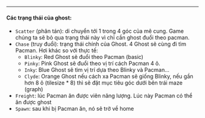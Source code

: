 # 
#
#
#
---

#### Các trạng thái của ghost:
- `Scatter` (phân tán): di chuyển tới 1 trong 4 góc của mê cung. Game chúng ta sẽ bỏ qua trạng thái này vì chỉ cần ghost đuổi theo pacman.
- `Chase` (truy đuổi): trạng thái chính của Ghost. 4 Ghost sẽ cùng đi tìm Pacman. Hơi khác so với thực tế:
    - `Blinky`: Red Ghost sẽ đuổi theo Pacman (basic)
    - `Pinky`: Pink Ghost sẽ đuổi theo vị trí cách Pacman 4 ô.
    - `Inky`: Blue Ghost sẽ tìm vị trí dựa theo Blinky và Pacman...
    - `Clyde`: Orange Ghost nếu cách xa Pacman sẽ giống Blinky, nếu gần hơn 8 ô (tilesize * 8) thì sẽ đặt mục tiêu góc dưới bên trái maze (graph)
- `Freight`: lúc Pacman ăn được viên năng lượng. Lúc này Pacman có thể ăn được ghost
- `Spawn`: sau khi bị Pacman ăn, nó sẽ trở về home


